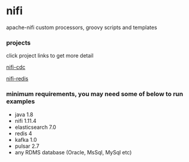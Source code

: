 # nifi
apache-nifi custom processors, groovy scripts and templates

### projects
click project links to get more detail

[nifi-cdc](java/nifi-cdc/README.md)

[nifi-redis](java/nifi-redis/README.md)

### minimum requirements, you may need some of below to run examples
- java 1.8
- nifi 1.11.4
- elasticsearch 7.0
- redis 4
- kafka 1.0
- pulsar 2.7
- any RDMS database (Oracle, MsSql, MySql etc)


